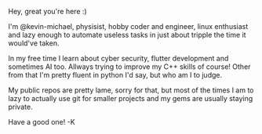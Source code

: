 Hey, great you're here :)

I'm @kevin-michael, physisist, hobby coder and engineer, linux enthusiast and lazy enough to automate 
useless tasks in just about tripple the time it would've taken.

In my free time I learn about cyber security, flutter development and sometimes AI too. 
Allways trying to improve my C++ skills of course! Other from that I'm pretty fluent in python
I'd say, but who am I to judge. 

My public repos are pretty lame, sorry for that, but most of the times I am to lazy to actually use git for smaller projects and my gems are usually staying private. 

Have a good one! -K

<!---
kevin-michael/kevin-michael is a ✨ special ✨ repository because its `README.md` (this file) appears on your GitHub profile.
You can click the Preview link to take a look at your changes.
--->
